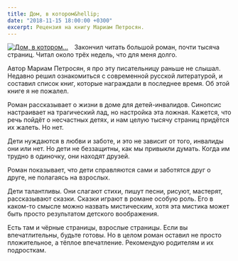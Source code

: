 ```yaml
---
title: Дом, в котором&hellip;
date: "2018-11-15 18:00:00 +0300"
excerpt: Рецензия на книгу Мариам Петросян.
---
```


<a href="http://livebooks.ru/goods/dom_v_kotorom_jpg/" style="float: left; margin-right: 1em"><img src="http://livebooks.ru/i/goods/dom_v_kotorom_jpg-cover.jpg" alt="Дом, в котором&hellip;" /></a> Закончил читать большой роман, почти тысяча страниц. Читал около трёх недель, что для меня долго.

Автор Мариам Петросян, я про эту писательницу раньше не слышал. Недавно решил ознакомиться с современной
русской литературой, и составил список книг, которые награждали в последнее время. Об этой книге я не пожалел.

Роман рассказывает о жизни в доме для детей-инвалидов. Синопсис настраивает на трагический лад,
но настройка эта ложная. Кажется, что речь пойдёт о несчастных детях, и нам целую тысячу страниц придётся их жалеть.
Но нет.

Дети нуждаются в любви и заботе, и это не зависит от того, инвалиды они или нет. Но дети не беззащитны,
как мы привыкли думать. Когда им трудно в одиночку, они находят друзей.

Роман показывает, что дети справляются сами и заботятся друг о друге, не полагаясь на взрослых.

Дети талантливы. Они слагают стихи, пишут песни, рисуют, мастерят, рассказывают сказки. Сказки играют
в романе особую роль. Его в каком-то смысле можно назвать мистическим, хотя эта мистика может быть просто
результатом детского воображения.

Есть там и чёрные страницы, взрослые страницы. Если вы впечатлительны, будьте готовы. Но в целом роман
оставил не просто пложительное, а тёплое впечатление. Рекомендую родителям и их подросткам.